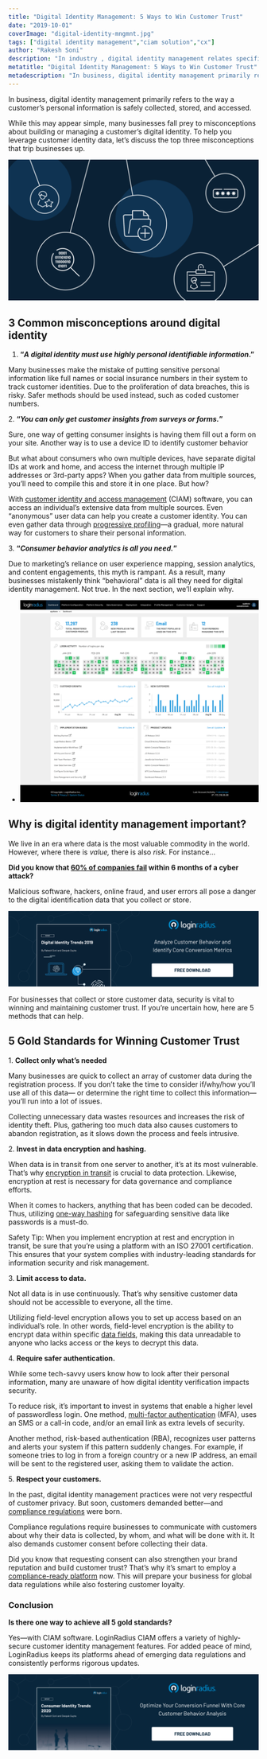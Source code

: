 ```yaml
---
title: "Digital Identity Management: 5 Ways to Win Customer Trust"
date: "2019-10-01"
coverImage: "digital-identity-mngmnt.jpg"
tags: ["digital identity management","ciam solution","cx"]
author: "Rakesh Soni"
description: "In industry , digital identity management relates specifically to how the personal information of a customer is obtained, processed, and accessed safely."
metatitle: "Digital Identity Management: 5 Ways to Win Customer Trust"
metadescription: "In business, digital identity management primarily refers to the way a customer's personal information is safely collected, stored, and accessed."
---
```


In business, digital identity management primarily refers to the way a customer’s personal information is safely collected, stored, and accessed.

While this may appear simple, many businesses fall prey to misconceptions about building or managing a customer’s digital identity. To help you leverage customer identity data, let’s discuss the top three misconceptions that trip businesses up.

![](Digital-Identity-Management-5-Ways-to-Win-V01.02-02-1024x576.png)

## 3 Common misconceptions around digital identity

1. **“_A digital identity must use highly personal identifiable information_.”** 

Many businesses make the mistake of putting sensitive personal information like full names or social insurance numbers in their system to track customer identities. Due to the proliferation of data breaches, this is risky. Safer methods should be used instead, such as coded customer numbers.

2\. **“_You can only get customer insights from surveys or forms._”**

Sure, one way of getting consumer insights is having them fill out a form on your site. Another way is to use a device ID to identify customer behavior

But what about consumers who own multiple devices, have separate digital IDs at work and home, and access the internet through multiple IP addresses or 3rd-party apps? When you gather data from multiple sources, you’ll need to compile this and store it in one place. But how?

With [customer identity and access management](https://www.loginradius.com/blog/2019/06/customer-identity-and-access-management/) (CIAM) software, you can access an individual’s extensive data from multiple sources. Even “anonymous” user data can help you create a customer identity. You can even gather data through [progressive profiling](https://www.loginradius.com/progressive-profiling/)—a gradual, more natural way for customers to share their personal information.   
  
3\. **“_Consumer behavior analytics is all you need._”**

Due to marketing’s reliance on user experience mapping, session analytics, and content engagements, this myth is rampant. As a result, many businesses mistakenly think “behavioral” data is all they need for digital identity management. Not true. In the next section, we’ll explain why.  

- ![](01-dashboard-1024x865.png)
    

## Why is digital identity management important?

We live in an era where data is the most valuable commodity in the world. However, where there is _value,_ there is also _risk_. For instance...

**Did you know that [60% of companies fail](https://www.inc.com/thomas-koulopoulos/the-biggest-risk-to-your-business-cant-be-eliminated-heres-how-you-can-survive-i.html) within 6 months of a cyber attack?**

Malicious software, hackers, online fraud, and user errors all pose a danger to the digital identification data that you collect or store. 

[![digital-identity-trends-2019](digital-identity-trends-2019.png)](https://www.loginradius.com/resource/digital-identity-trends-2019/)

For businesses that collect or store customer data, security is vital to winning and maintaining customer trust. If you’re uncertain how, here are 5 methods that can help.

## 5 Gold Standards for Winning Customer Trust

1\. **Collect only what’s needed**

Many businesses are quick to collect an array of customer data during the registration process. If you don’t take the time to consider if/why/how you’ll use all of this data— or determine the right time to collect this information—you’ll run into a lot of issues. 

Collecting unnecessary data wastes resources and increases the risk of identity theft. Plus, gathering too much data also causes customers to abandon registration, as it slows down the process and feels intrusive.  
  
2\. **Invest in data encryption and hashing.**

When data is in transit from one server to another, it’s at its most vulnerable. That’s why [encryption in transit](https://www.loginradius.com/data-governance/) is crucial to data protection. Likewise, encryption at rest is necessary for data governance and compliance efforts. 

When it comes to hackers, anything that has been coded can be decoded. Thus, utilizing [one-way hashing](https://www.loginradius.com/docs/infrastructure-and-security/cryptographic-hashing-algorithms/) for safeguarding sensitive data like passwords is a must-do.

Safety Tip: When you implement encryption at rest and encryption in transit, be sure that you’re using a platform with an ISO 27001 certification. This ensures that your system complies with industry-leading standards for information security and risk management.   
  
3\. **Limit access to data.**

Not all data is in use continuously. That’s why sensitive customer data should not be accessible to everyone, all the time. 

Utilizing field-level encryption allows you to set up access based on an individual’s role. In other words, field-level encryption is the ability to encrypt data within specific [data fields](https://searchoracle.techtarget.com/definition/field), making this data unreadable to anyone who lacks access or the keys to decrypt this data.  
  
4\. **Require safer authentication.**

While some tech-savvy users know how to look after their personal information, many are unaware of how digital identity verification impacts security. 

To reduce risk, it’s important to invest in systems that enable a higher level of passwordless login. One method, [multi-factor authentication](https://www.loginradius.com/blog/2019/06/what-is-multi-factor-authentication/) (MFA), uses an SMS or a call-in code, and/or an email link as extra levels of security. 

Another method, risk-based authentication (RBA), recognizes user patterns and alerts your system if this pattern suddenly changes. For example, if someone tries to log in from a foreign country or a new IP address, an email will be sent to the registered user, asking them to validate the action.   
  
5\. **Respect your customers.**

In the past, digital identity management practices were not very respectful of customer privacy. But soon, customers demanded better—and [compliance regulations](https://en.wikipedia.org/wiki/Regulatory_compliance) were born. 

Compliance regulations require businesses to communicate with customers about why their data is collected, by whom, and what will be done with it. It also demands customer consent before collecting their data.

Did you know that requesting consent can also strengthen your brand reputation and build customer trust? That’s why it’s smart to employ a [compliance-ready platform](https://www.loginradius.com/compliances/) now. This will prepare your business for global data regulations while also fostering customer loyalty.

### Conclusion

**Is there one way to achieve all 5 gold standards?**  
  
Yes—with CIAM software. LoginRadius CIAM offers a variety of highly-secure customer identity management features. For added peace of mind, LoginRadius keeps its platforms ahead of emerging data regulations and consistently performs rigorous updates.

[![LoginRadius Consumer Identity Trend Report](LoginRadius-Consumer-Identity-Trend-Report-1-1024x310.png)](https://www.loginradius.com/resource/digital-identity-trends-2020/)
